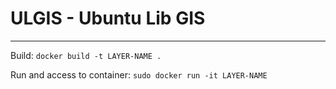 # ULGIS - Ubuntu Lib GIS 

---

Build: `docker build -t LAYER-NAME .`

Run and access to container: `sudo docker run -it LAYER-NAME` 